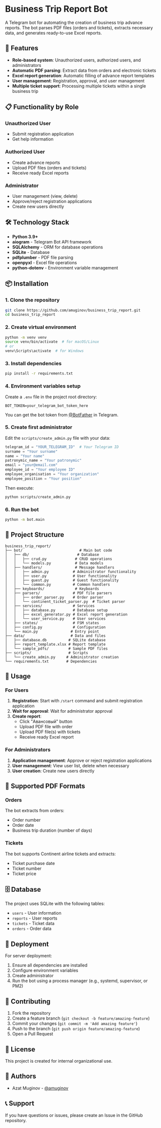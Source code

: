 # Business Trip Report Bot

A Telegram bot for automating the creation of business trip advance reports. The bot parses PDF files (orders and tickets), extracts necessary data, and generates ready-to-use Excel reports.

## 🚀 Features

- **Role-based system**: Unauthorized users, authorized users, and administrators
- **Automatic PDF parsing**: Extract data from orders and electronic tickets
- **Excel report generation**: Automatic filling of advance report templates
- **User management**: Registration, approval, and user management
- **Multiple ticket support**: Processing multiple tickets within a single business trip

## 📋 Functionality by Role

### Unauthorized User
- Submit registration application
- Get help information

### Authorized User
- Create advance reports
- Upload PDF files (orders and tickets)
- Receive ready Excel reports

### Administrator
- User management (view, delete)
- Approve/reject registration applications
- Create new users directly

## 🛠 Technology Stack

- **Python 3.9+**
- **aiogram** - Telegram Bot API framework
- **SQLAlchemy** - ORM for database operations
- **SQLite** - Database
- **pdfplumber** - PDF file parsing
- **openpyxl** - Excel file operations
- **python-dotenv** - Environment variable management

## 📦 Installation

### 1. Clone the repository
```bash
git clone https://github.com/amuginov/business_trip_report.git
cd business_trip_report
```

### 2. Create virtual environment
```bash
python -m venv venv
source venv/bin/activate  # for macOS/Linux
# or
venv\Scripts\activate  # for Windows
```

### 3. Install dependencies
```bash
pip install -r requirements.txt
```

### 4. Environment variables setup
Create a `.env` file in the project root directory:
```env
BOT_TOKEN=your_telegram_bot_token_here
```

You can get the bot token from [@BotFather](https://t.me/BotFather) in Telegram.

### 5. Create first administrator
Edit the `scripts/create_admin.py` file with your data:
```python
telegram_id = "YOUR_TELEGRAM_ID"  # Your Telegram ID
surname = "Your surname"
name = "Your name"
patronymic_name = "Your patronymic"
email = "your@email.com"
employee_id = "Your employee ID"
employee_organisation = "Your organization"
employee_position = "Your position"
```

Then execute:
```bash
python scripts/create_admin.py
```

### 6. Run the bot
```bash
python -m bot.main
```

## 📁 Project Structure

```
business_trip_report/
├── bot/                          # Main bot code
│   ├── db/                      # Database
│   │   ├── crud.py             # CRUD operations
│   │   └── models.py           # Data models
│   ├── handlers/               # Message handlers
│   │   ├── admin.py           # Administrator functionality
│   │   ├── user.py            # User functionality
│   │   ├── guest.py           # Guest functionality
│   │   └── common.py          # Common handlers
│   ├── keyboards/              # Keyboards
│   ├── parsers/               # PDF file parsers
│   │   ├── order_parser.py    # Order parser
│   │   └── continent_ticket_parser.py  # Ticket parser
│   ├── services/              # Services
│   │   ├── database.py        # Database setup
│   │   ├── excel_generator.py # Excel report generation
│   │   └── user_service.py    # User services
│   ├── states/                # FSM states
│   ├── config.py              # Configuration
│   └── main.py               # Entry point
├── data/                     # Data and files
│   ├── database.db          # SQLite database
│   ├── report_template.xlsx # Report template
│   └── sample_pdfs/         # Sample PDF files
├── scripts/                 # Scripts
│   └── create_admin.py     # Administrator creation
└── requirements.txt        # Dependencies
```

## 🔧 Usage

### For Users

1. **Registration**: Start with `/start` command and submit registration application
2. **Wait for approval**: Wait for administrator approval
3. **Create report**: 
   - Click "Авансовый" button
   - Upload PDF file with order
   - Upload PDF file(s) with tickets
   - Receive ready Excel report

### For Administrators

1. **Application management**: Approve or reject registration applications
2. **User management**: View user list, delete when necessary
3. **User creation**: Create new users directly

## 📄 Supported PDF Formats

### Orders
The bot extracts from orders:
- Order number
- Order date
- Business trip duration (number of days)

### Tickets
The bot supports Continent airline tickets and extracts:
- Ticket purchase date
- Ticket number
- Ticket price

## 🗄 Database

The project uses SQLite with the following tables:
- `users` - User information
- `reports` - User reports
- `tickets` - Ticket data
- `orders` - Order data

## 🚀 Deployment

For server deployment:

1. Ensure all dependencies are installed
2. Configure environment variables
3. Create administrator
4. Run the bot using a process manager (e.g., systemd, supervisor, or PM2)

## 🤝 Contributing

1. Fork the repository
2. Create a feature branch (`git checkout -b feature/amazing-feature`)
3. Commit your changes (`git commit -m 'Add amazing feature'`)
4. Push to the branch (`git push origin feature/amazing-feature`)
5. Open a Pull Request

## 📝 License

This project is created for internal organizational use.

## 👥 Authors

- Azat Muginov - [@amuginov](https://github.com/amuginov)

## 📞 Support

If you have questions or issues, please create an Issue in the GitHub repository.

